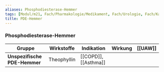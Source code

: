 ```yaml
---
aliases: Phosphodiesterase-Hemmer
tags: [Modul/m21, Fach/Pharmakologie/Medikament, Fach/Urologie, Fach/Kardiologie, Fach/Pharmakologie/Medikament]
title: PDE-Hemmer
---
```

### Phosphodiesterase-Hemmer
| Gruppe                       | Wirkstoffe  | Indikation           | Wirkung | [[UAW]] |
| ---------------------------- | ----------- | -------------------- | ------- | ------- |
| **Unspezifische PDE-Hemmer** | Theophyllin | [[COPD]], [[Asthma]] |         |         |